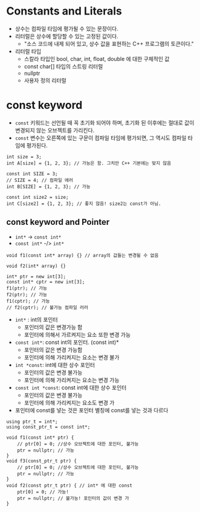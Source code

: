 # Constants and Literals
- 상수는 컴파일 타임에 평가될 수 있는 문장이다.
- 리터럴은 상수에 할당할 수 있는 고정된 값이다.
	- "소스 코드에 내제 되어 있고, 상수 값을 표현하는  C++ 프로그램의 토큰이다."
- 리터럴 타입
	- 스칼라 타입인 bool, char, int, float, double 에 대한 구체적인 값
	- const char[] 타입의 스트링 리터럴
	- nullptr
	- 사용자 정의 리터럴
# const keyword
- `const` 키워드는 선언될 때 꼭 초기화 되어야 하며, 초기화 된 이후에는 절대로 값이 변경되지 않는 오브젝트를 가리킨다.
- `const` 변수는 오른쪽에 있는 구문이 컴파일 타임에 평가되면, 그 역시도 컴파일 타임에 평가된다.
```
int size = 3;
int A[size] = {1, 2, 3}; // 가능은 함. 그치만 C++ 기본에는 맞지 않음

const int SIZE = 3;
// SIZE = 4; // 컴파일 에러
int B[SIZE] = {1, 2, 3}; // 가능

const int size2 = size;
int C[size2] = {1, 2, 3}; // 좋지 않음! size2는 const가 아님.
```

## const keyword and Pointer
- `int*` -> `const int*`
- `const int*` -/> `int*`
```
void f1(const int* array) {} // array의 값들는 변경될 수 없음

void f2(int* array) {}

int* ptr = new int[3];
const int* cptr = new int[3];
f1(ptr); // 가능
f2(ptr); // 가능
f1(cptr); // 가능
// f2(cptr); // 불가능 컴파일 러러
```
- `int*` : int의 포인터
	- 포인터의 값은 변경가능 함
	- 포인터에 의해서 가르켜지는 요소 또한 변경 가능
- `const int*`: const int의 포인터. (const int)*
	- 포인터의 값은 변경 가능함
	- 포인터에 의해 가리켜지는 요소는 변경 불가
- `int *const`: int에 대한 상수 포인터
	- 포인터의 값은 변경 불가능
	- 포인터에 의해 가리켜지는 요소는 변경 가능
- `const int *const`: const int에 대한 상수 포인터
	- 포인터의 값은 변경 불가능
	- 포인터에 의해 가리켜지는 요소도 변경 가
- 포인터에 const를 넣는 것은 포인터 별칭에 const를 넣는 것과 다르다
```
using ptr_t = int*;
using const_ptr_t = const int*;

void f1(const int* ptr) {
	// ptr[0] = 0; //상수 오브젝트에 대한 포인터, 불가능
	ptr = nullptr; // 가능
}
void f3(const_ptr_t ptr) {
	// ptr[0] = 0; //상수 오브젝트에 대한 포인터, 불가능
	ptr = nullptr; // 가능
}
void f2(const ptr_t ptr) { // int* 에 대한 const
	ptr[0] = 0; // 가능!
	ptr = nullptr; // 불가능! 포인터의 값이 변경 가
}
```